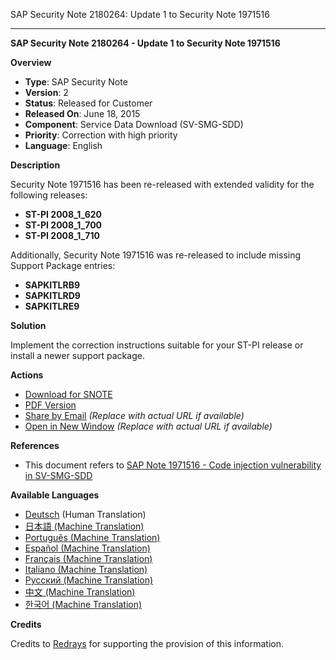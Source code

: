 SAP Security Note 2180264: Update 1 to Security Note 1971516

---

**SAP Security Note 2180264 - Update 1 to Security Note 1971516**

**Overview**
- **Type**: SAP Security Note
- **Version**: 2
- **Status**: Released for Customer
- **Released On**: June 18, 2015
- **Component**: Service Data Download (SV-SMG-SDD)
- **Priority**: Correction with high priority
- **Language**: English

**Description**

Security Note 1971516 has been re-released with extended validity for the following releases:
- **ST-PI 2008_1_620**
- **ST-PI 2008_1_700**
- **ST-PI 2008_1_710**

Additionally, Security Note 1971516 was re-released to include missing Support Package entries:
- **SAPKITLRB9**
- **SAPKITLRD9**
- **SAPKITLRE9**

**Solution**

Implement the correction instructions suitable for your ST-PI release or install a newer support package.

**Actions**
- [Download for SNOTE](https://notesdownloads.sap.com/note/0040000018087722017)
- [PDF Version](https://userapps.support.sap.com/sap/support/sfm/notes/print/0002180264?language=en-US&token=8737CAD7458C0D5146F0CA851E3097F3)
- [Share by Email](https://me.sap.com/notes/0002180264/share) _(Replace with actual URL if available)_
- [Open in New Window](https://me.sap.com/notes/0002180264/open) _(Replace with actual URL if available)_

**References**
- This document refers to [SAP Note 1971516 - Code injection vulnerability in SV-SMG-SDD](https://me.sap.com/notes/1971516)

**Available Languages**
- [Deutsch](https://me.sap.com/notes/0002180264/D) (Human Translation)
- [日本語 (Machine Translation)](https://me.sap.com/notes/0002180264/J)
- [Português (Machine Translation)](https://me.sap.com/notes/0002180264/P)
- [Español (Machine Translation)](https://me.sap.com/notes/0002180264/S)
- [Français (Machine Translation)](https://me.sap.com/notes/0002180264/F)
- [Italiano (Machine Translation)](https://me.sap.com/notes/0002180264/I)
- [Русский (Machine Translation)](https://me.sap.com/notes/0002180264/R)
- [中文 (Machine Translation)](https://me.sap.com/notes/0002180264/1)
- [한국어 (Machine Translation)](https://me.sap.com/notes/0002180264/3)

**Credits**

Credits to [Redrays](https://redrays.io) for supporting the provision of this information.